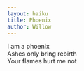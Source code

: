```yaml
---
layout: haiku
title: Phoenix
author: Willow
---
```


I am a phoenix<br>
Ashes only bring rebirth<br>
Your flames hurt me not<br>

 